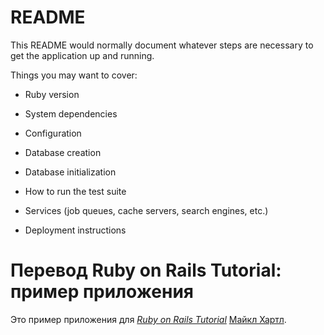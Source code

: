 # README

This README would normally document whatever steps are necessary to get the
application up and running.

Things you may want to cover:

* Ruby version

* System dependencies

* Configuration

* Database creation

* Database initialization

* How to run the test suite

* Services (job queues, cache servers, search engines, etc.)

* Deployment instructions

# Перевод Ruby on Rails Tutorial: пример приложения

Это пример приложения для
[*Ruby on Rails Tutorial*](http://railstutorial.org/)
[Майкл Хартл](http://michaelhartl.com/).
